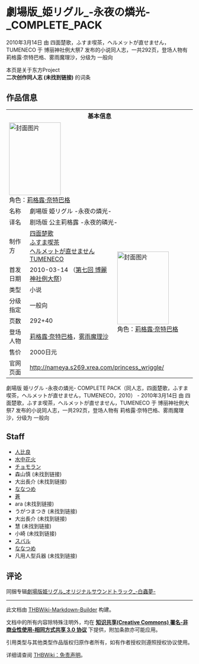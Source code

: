 # 劇場版_姫リグル_-永夜の燐光-_COMPLETE_PACK

<!-- source html: G:\repos\THBWiki-Markdown-Builder\THBWikiMarkdown\Temp\main\a\a0\ns0%3A%E5%8A%87%E5%A0%B4%E7%89%88_%E5%A7%AB%E3%83%AA%E3%82%B0%E3%83%AB_-%E6%B0%B8%E5%A4%9C%E3%81%AE%E7%87%90%E5%85%89-_COMPLETE_PACK.html -->

2010年3月14日 由 四面楚歌，ふすま喫茶，ヘルメットが直せません，TUMENECO 于 博丽神社例大祭7 发布的小说同人志，一共292页，登场人物有 莉格露·奈特巴格、雾雨魔理沙，分级为 一般向

本页是关于东方Project  
 **二次创作同人志 (未找到链接)** 的词条
## 作品信息

<table><tbody><tr><th colspan="3">基本信息</th></tr><tr><td class="cover-artwork-mobile" colspan="2"><a href="./文件-劇場版_姫リグル_-永夜の燐光-_COMPLETE_PACK封面.jpg.md" class="image" title="封面图片"><img alt="封面图片" src="https://upload.thwiki.cc/thumb/f/fd/%E5%8A%87%E5%A0%B4%E7%89%88_%E5%A7%AB%E3%83%AA%E3%82%B0%E3%83%AB_-%E6%B0%B8%E5%A4%9C%E3%81%AE%E7%87%90%E5%85%89-_COMPLETE_PACK%E5%B0%81%E9%9D%A2.jpg/139px-%E5%8A%87%E5%A0%B4%E7%89%88_%E5%A7%AB%E3%83%AA%E3%82%B0%E3%83%AB_-%E6%B0%B8%E5%A4%9C%E3%81%AE%E7%87%90%E5%85%89-_COMPLETE_PACK%E5%B0%81%E9%9D%A2.jpg" decoding="async" loading="lazy" width="139" height="196" srcset="https://upload.thwiki.cc/thumb/f/fd/%E5%8A%87%E5%A0%B4%E7%89%88_%E5%A7%AB%E3%83%AA%E3%82%B0%E3%83%AB_-%E6%B0%B8%E5%A4%9C%E3%81%AE%E7%87%90%E5%85%89-_COMPLETE_PACK%E5%B0%81%E9%9D%A2.jpg/209px-%E5%8A%87%E5%A0%B4%E7%89%88_%E5%A7%AB%E3%83%AA%E3%82%B0%E3%83%AB_-%E6%B0%B8%E5%A4%9C%E3%81%AE%E7%87%90%E5%85%89-_COMPLETE_PACK%E5%B0%81%E9%9D%A2.jpg 1.5x, https://upload.thwiki.cc/thumb/f/fd/%E5%8A%87%E5%A0%B4%E7%89%88_%E5%A7%AB%E3%83%AA%E3%82%B0%E3%83%AB_-%E6%B0%B8%E5%A4%9C%E3%81%AE%E7%87%90%E5%85%89-_COMPLETE_PACK%E5%B0%81%E9%9D%A2.jpg/279px-%E5%8A%87%E5%A0%B4%E7%89%88_%E5%A7%AB%E3%83%AA%E3%82%B0%E3%83%AB_-%E6%B0%B8%E5%A4%9C%E3%81%AE%E7%87%90%E5%85%89-_COMPLETE_PACK%E5%B0%81%E9%9D%A2.jpg 2x" data-file-width="298" data-file-height="419"></a><div class="cover-char">角色：<a href="./莉格露·奈特巴格.md" title="莉格露·奈特巴格">莉格露·奈特巴格</a></div></td>
</tr><tr><td class="label">名称</td><td colspan="2"> 劇場版 姫リグル -永夜の燐光- </td></tr><tr><td class="label">译名</td><td colspan="2"> 剧场版 公主莉格露 -永夜的磷光- </td></tr><tr><td class="label">制作方</td><td><a href="./四面楚歌.md" title="四面楚歌">四面楚歌</a><br><a href="./ふすま喫茶.md" title="ふすま喫茶">ふすま喫茶</a><br><a href="./ヘルメットが直せません.md" title="ヘルメットが直せません">ヘルメットが直せません</a><br><a href="./TUMENECO.md" title="TUMENECO">TUMENECO</a></td><td class="cover-artwork" rowspan="7" style="min-width:196px;"><a href="./文件-劇場版_姫リグル_-永夜の燐光-_COMPLETE_PACK封面.jpg.md" class="image" title="封面图片"><img alt="封面图片" src="https://upload.thwiki.cc/thumb/f/fd/%E5%8A%87%E5%A0%B4%E7%89%88_%E5%A7%AB%E3%83%AA%E3%82%B0%E3%83%AB_-%E6%B0%B8%E5%A4%9C%E3%81%AE%E7%87%90%E5%85%89-_COMPLETE_PACK%E5%B0%81%E9%9D%A2.jpg/139px-%E5%8A%87%E5%A0%B4%E7%89%88_%E5%A7%AB%E3%83%AA%E3%82%B0%E3%83%AB_-%E6%B0%B8%E5%A4%9C%E3%81%AE%E7%87%90%E5%85%89-_COMPLETE_PACK%E5%B0%81%E9%9D%A2.jpg" decoding="async" loading="lazy" width="139" height="196" srcset="https://upload.thwiki.cc/thumb/f/fd/%E5%8A%87%E5%A0%B4%E7%89%88_%E5%A7%AB%E3%83%AA%E3%82%B0%E3%83%AB_-%E6%B0%B8%E5%A4%9C%E3%81%AE%E7%87%90%E5%85%89-_COMPLETE_PACK%E5%B0%81%E9%9D%A2.jpg/209px-%E5%8A%87%E5%A0%B4%E7%89%88_%E5%A7%AB%E3%83%AA%E3%82%B0%E3%83%AB_-%E6%B0%B8%E5%A4%9C%E3%81%AE%E7%87%90%E5%85%89-_COMPLETE_PACK%E5%B0%81%E9%9D%A2.jpg 1.5x, https://upload.thwiki.cc/thumb/f/fd/%E5%8A%87%E5%A0%B4%E7%89%88_%E5%A7%AB%E3%83%AA%E3%82%B0%E3%83%AB_-%E6%B0%B8%E5%A4%9C%E3%81%AE%E7%87%90%E5%85%89-_COMPLETE_PACK%E5%B0%81%E9%9D%A2.jpg/279px-%E5%8A%87%E5%A0%B4%E7%89%88_%E5%A7%AB%E3%83%AA%E3%82%B0%E3%83%AB_-%E6%B0%B8%E5%A4%9C%E3%81%AE%E7%87%90%E5%85%89-_COMPLETE_PACK%E5%B0%81%E9%9D%A2.jpg 2x" data-file-width="298" data-file-height="419"></a><div class="cover-char">角色：<a href="./莉格露·奈特巴格.md" title="莉格露·奈特巴格">莉格露·奈特巴格</a></div></td>
</tr><tr><td class="label">首发日期</td><td>2010-03-14&#160;（<a href="/展会作品列表?e=%E5%8D%9A%E4%B8%BD%E7%A5%9E%E7%A4%BE%E4%BE%8B%E5%A4%A7%E7%A5%AD%237">第七回 博麗神社例大祭</a>）</td></tr><tr><td class="label">类型</td><td>小说</td></tr><tr><td class="label">分级指定</td><td>一般向</td></tr><tr><td class="label">页数</td><td>292+40</td></tr><tr><td class="label">登场人物</td><td><a href="./莉格露·奈特巴格.md" title="莉格露·奈特巴格">莉格露·奈特巴格</a>，<a href="./雾雨魔理沙.md" title="雾雨魔理沙">雾雨魔理沙</a></td></tr><tr><td class="label">售价</td><td>2000日元</td></tr>
<tr><td class="label">官网页面</td><td colspan="2"><a rel="nofollow" class="external free" href="http://nameya.s269.xrea.com/princess_wriggle/">http://nameya.s269.xrea.com/princess_wriggle/</a></td></tr></tbody></table>

劇場版 姫リグル -永夜の燐光- COMPLETE PACK（同人志，四面楚歌，ふすま喫茶，ヘルメットが直せません，TUMENECO，2010） - 2010年3月14日 由 四面楚歌，ふすま喫茶，ヘルメットが直せません，TUMENECO 于 博丽神社例大祭7 发布的小说同人志，一共292页，登场人物有 莉格露·奈特巴格、雾雨魔理沙，分级为 一般向
## Staff
- [人比良](./人比良.md)
- [水中花火](./水中花火.md)
- [チョモラン](./チョモラン.md)
- 森山慎 (未找到链接)
- 大出長介 (未找到链接)
- [ななつめ](./ななつめ.md)
- [蒼](./蒼.md)
- ara (未找到链接)
- うがつまつき (未找到链接)
- 大出長介 (未找到链接)
- 慧 (未找到链接)
- 小崎 (未找到链接)
- [スバル](./すばる.md)
- [ななつめ](./ななつめ.md)
- 凡用人型兵器 (未找到链接)

## 评论
  
同捆专辑[劇場版姫リグル_オリジナルサウンドトラック_-白蟲夢-](./劇場版姫リグル_オリジナルサウンドトラック_-白蟲夢-.md)
  
  
  

  





---

此文档由 [THBWiki-Markdown-Builder](https://github.com/Delsin-Yu/THBWiki-Markdown-Builder) 构建。

文档中的所有内容除特殊注明外，均在 [**知识共享(Creative Commons) 署名-非商业性使用-相同方式共享 3.0 协议**](https://creativecommons.org/licenses/by-sa/3.0/deed.zh-hans) 下提供，附加条款亦可能应用。

引用类型与其他类型作品版权归原作者所有，如有作者授权则遵照授权协议使用。

详细请查阅 [THBWiki：免责声明](https://thbwiki.cc/THBWiki:%E5%85%8D%E8%B4%A3%E5%A3%B0%E6%98%8E)。

